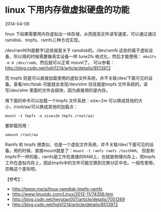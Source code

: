 # linux 下用内存做虚拟硬盘的功能

2014-04-06

linux 下如果需要用内存虚拟出一块存储，从而提高文件读写速度，可以通过通过 ramdisk、tmpfs、ramfs三种方式实现。

/dev/ramN(N是数字)这些就是关于 ramdisk的。/dev/ramN 这些的属于虚拟设备，所以用的时候需要像真实设备一样 tune2fs 格式化，然后才能使用： ```mke2fs -m 0 /dev/ram0```。然后就可以正常 mount了。
可以参看： http://blog.csdn.net/hshl1214/article/details/8513972

而 tmpfs 则是可以直接加载使用的虚拟文件系统，并不关联/dev/下面可见的设备。查看/etc/fstab 可能就会发现/dev/shm 往往就是tmpfs 文件系统的。读写/dev/shm 里面的文件会超快，因为直接用的是内存。

用下面的命令可以加载一个tmpfs 文件系统：size=2m 可以换成其他的大小，/root/aa/可以换成其他的加载点：
```
mount -t tmpfs -o size=2m tmpfs /root/aa/
```
要卸载则用：
```
umount /root/aa
```

Ramfs 和 tmpfs 很类似，也是一个虚拟文件系统，并不关联/dev/下面可见的设备。用的时候，直接mount就是了：```mount -t ramfs ramfs /testRAM```。
但是和tmpfs不一样的是，ramfs是工作在直接的RAM上，也就是物理内存上，而tmpfs工作在虚拟内存上，因此tmpfs中的文件可能交换到交换分区中去。一般性使用，忽略这个差别吧。

【参考】：
- http://leeon.me/a/linux-ramdisk-tmpfs-ramfs
- http://www.linuxidc.com/Linux/2012-11/74356.htm
- http://blog.csdn.net/heyutao007/article/details/7051269
- http://blog.csdn.net/hshl1214/article/details/8513972
